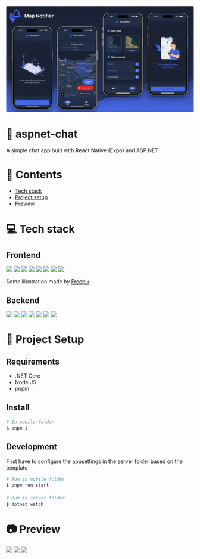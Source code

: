 <img src="https://raw.githubusercontent.com/devlotfi/map-notifier/main/github-assets/github-banner.png">

# 📜 aspnet-chat

A simple chat app built with React Native (Expo) and ASP.NET

# 📌 Contents

- [Tech stack](#-tech-stack)
- [Project setup](#-project-setup)
- [Preview](#-preview)

# 💻 Tech stack

## Frontend

<p float="left">
  <img height="50px" src="https://devlotfi.github.io/stack-icons/icons/ts.svg">
  <img height="50px" src="https://devlotfi.github.io/stack-icons/icons/reactnative.svg">
  <img height="50px" src="https://devlotfi.github.io/stack-icons/icons/expo.svg">
  <img height="50px" src="https://devlotfi.github.io/stack-icons/icons/fontawesome.svg">
  <img height="50px" src="https://devlotfi.github.io/stack-icons/icons/formik.svg">
  <img height="50px" src="https://devlotfi.github.io/stack-icons/icons/react-native-paper.svg">
  <img height="50px" src="https://devlotfi.github.io/stack-icons/icons/reactnavigation.svg">
  <img height="50px" src="https://devlotfi.github.io/stack-icons/icons/tanstack-query.svg">
</p>

Some illustration made by [Freepik](https://www.freepik.com/)

## Backend

<p float="left">
  <img height="50px" src="https://devlotfi.github.io/stack-icons/icons/cs.svg">
  <img height="50px" src="https://devlotfi.github.io/stack-icons/icons/asp-dotnet-core.svg">
  <img height="50px" src="https://devlotfi.github.io/stack-icons/icons/asp-dotnet-identity.svg">
  <img height="50px" src="https://devlotfi.github.io/stack-icons/icons/ef-core.svg">
  <img height="50px" src="https://devlotfi.github.io/stack-icons/icons/signalr.svg">
  <img height="50px" src="https://devlotfi.github.io/stack-icons/icons/postgres.svg">
  <img height="50px" src="https://devlotfi.github.io/stack-icons/icons/redis.svg">
</p>

# 📂 Project Setup

## Requirements

- .NET Core
- Node JS
- pnpm

## Install

```bash
# In mobile folder
$ pnpm i
```

## Development

First have to configure the appsettings in the server folder based on the template

```bash
# Run in mobile folder
$ pnpm run start

# Run in server folder
$ dotnet watch
```

# 📷 Preview

<img src="https://raw.githubusercontent.com/devlotfi/map-notifier/main/github-assets/preview/preview-1.png">
<img src="https://raw.githubusercontent.com/devlotfi/map-notifier/main/github-assets/preview/preview-2.png">
<img src="https://raw.githubusercontent.com/devlotfi/map-notifier/main/github-assets/preview/preview-3.png">
